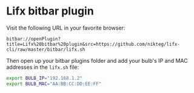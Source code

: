 # Lifx bitbar plugin

Visit the following URL in your favorite browser:

```
bitbar://openPlugin?title=Lifx%20bitbar%20plugin&src=https://github.com/nikteg/lifx-cli/raw/master/bitbar/lifx.sh
```

Then open up your bitbar plugins folder and add your bulb's IP and MAC addresses in the `lifx.sh` file:

```bash
export BULB_IP="192.168.1.2"
export BULB_MAC="AA:BB:CC:DD:EE:FF"
```
